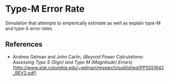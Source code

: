 # Type-M Error Rate

Simulation that attempts to emperically estimate as well as explain type-M and type-S error rates.

## References

- Andrew Gelman and John Carlin, (*Beyond Power Calculations: Assessing Type S (Sign) and Type M (Magnitude) Errors*)[http://www.stat.columbia.edu/~gelman/research/published/PPS551642_REV2.pdf]
